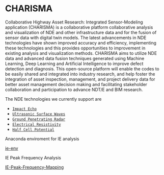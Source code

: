 # CHARISMA

Collaborative Highway Asset Research: Integrated Sensor-Modeling application (CHARISMA) is a collaborative platform collaborative analysis and visualization of NDE and other infrastructure data and for the fusion of sensor data with  digital twin models. The latest advancements in NDE technologies have shown improved accuracy and efficiency, implementing these technologies and this provides opportunities to improvement in existing analysis and visualization methods. CHARISMA aims to utilize NDE data and advanced data fusion techniques generated using Machine Learning, Deep Learning and Artificial Intelligence to improve defect detection and diagnosis. This open-source platform will enable the codes to be easily shared and integrated into industry research, and help foster the integration of asset inspection, management, and project delivery data for better asset management decision making and facilitating stakeholder collaboration and participation to advance NDT/E and BIM research.

The NDE technologies we currently support are
- [`Impact Echo`](https://github.com/TFHRCFASTNDElab/CHARISMA/tree/main/impact-echo)
- [`Ultrasonic Surface Waves`]()
- [`Ground Penetrating Radar`]()
- [`Electrical Resistivity`]()
- [`Half Cell Potential`]()

Anaconda enviroment for IE analysis

[ie-env](https://github.com/TFHRCFASTNDElab/ie_env)

IE Peak Frequency Analysis

[IE-Peak-Frequency-Mapping](https://github.com/TFHRCFASTNDElab/IE-Peak-Frequency-Mapping)
